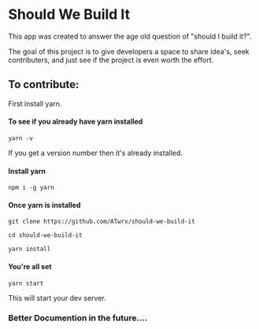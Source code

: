 Should We Build It 
==================

This app was created to answer the age old question of "should I build it?". 

The goal of this project is to give developers a space to share idea's, seek contributers, and just see if the project is even worth the effort. 


To contribute: 
---------------

First install yarn. 

#### To see if you already have yarn installed

`yarn -v`

If you get a version number then it's already installed.

#### Install yarn

`npm i -g yarn`

#### Once yarn is installed

```
git clone https://github.com/ATwrx/should-we-build-it

cd should-we-build-it

yarn install
```

#### You're all set

`yarn start` 

This will start your dev server. 


### Better Documention in the future.... 

